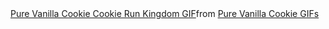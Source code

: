 <div class="tenor-gif-embed" data-postid="24286877" data-share-method="host" data-aspect-ratio="1" data-width="100%"><a href="https://tenor.com/view/pure-vanilla-cookie-cookie-run-kingdom-cookie-run-kingdom-pfp-gif-24286877">Pure Vanilla Cookie Cookie Run Kingdom GIF</a>from <a href="https://tenor.com/search/pure+vanilla+cookie-gifs">Pure Vanilla Cookie GIFs</a></div> <script type="text/javascript" async src="https://tenor.com/embed.js"></script>
